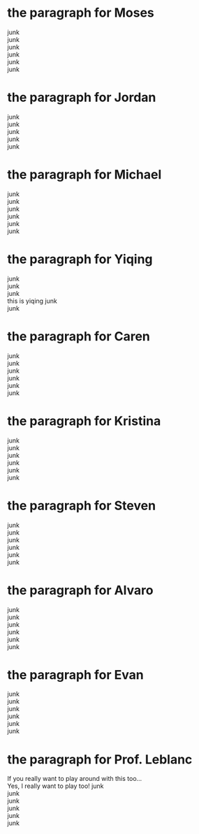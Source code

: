# the paragraph for Moses
junk  
junk  
junk  
junk  
junk  
junk  
  
# the paragraph for Jordan
junk  
junk  
junk  
junk  
junk  
  
# the paragraph for Michael
junk  
junk  
junk  
junk  
junk  
junk  
  
# the paragraph for Yiqing
junk  
junk  
junk  
this is yiqing
junk  
junk  
  
# the paragraph for Caren
junk  
junk  
junk  
junk  
junk  
junk  
  
# the paragraph for Kristina
junk  
junk  
junk  
junk  
junk  
junk  
  
# the paragraph for Steven
junk  
junk  
junk  
junk  
junk  
junk  
  
  
# the paragraph for Alvaro 
junk  
junk  
junk  
junk  
junk  
junk  
  
# the paragraph for Evan
junk  
junk  
junk  
junk  
junk  
junk  
  
# the paragraph for Prof. Leblanc
If you really want to play around with this too...  
Yes, I really want to play too!
junk  
junk  
junk  
junk  
junk  
junk  
                                              
